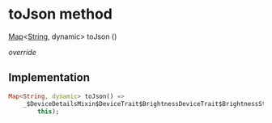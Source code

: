 


# toJson method








[Map](https://api.dart.dev/stable/2.12.3/dart-core/Map-class.html)&lt;[String](https://api.dart.dev/stable/2.12.3/dart-core/String-class.html), dynamic> toJson
()

_override_






## Implementation

```dart
Map<String, dynamic> toJson() =>
    _$DeviceDetailsMixin$DeviceTrait$BrightnessDeviceTrait$BrightnessState$BrightnessStateBrightnessField$BrightnessStateDesiredBrightnessToJson(
        this);
```








